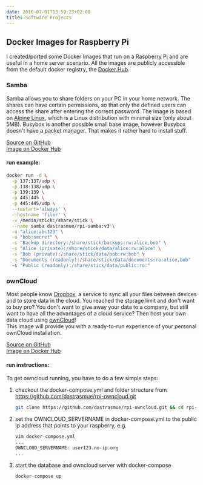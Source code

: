```yaml
---
date: 2016-07-01T13:59:23+02:00
title: Software Projects
---
```


## Docker Images for Raspberry Pi

I created/ported some Docker Images that run on a Raspberry Pi and are useful in a home server scenario. All the images are publicly accessible from the default docker registry, the [Docker Hub](https://hub.docker.com/u/dastrasmue/).

### Samba
Samba allows you to share folders on your PC in your home network. The shares can have certain permissions, so that only the defined users can access the share after entering the correct password.
The image is based on [Alpine Linux](https://www.alpinelinux.org/), which is a Linux distribution with minimal size (only about 5MB). Busybox is another possible small base image, however Busybox doesn't have a packet manager. That makes it rather hard to install stuff.

[Source on GitHub](https://github.com/dastrasmue/rpi-samba)  
[Image on Docker Hub](https://hub.docker.com/r/dastrasmue/rpi-samba/)

#### run example:
```bash
docker run -d \
  -p 137:137/udp \
  -p 138:138/udp \
  -p 139:139 \
  -p 445:445 \
  -p 445:445/udp \
  --restart='always' \
  --hostname 'filer' \
  -v /media/stick:/share/stick \
  --name samba dastrasmue/rpi-samba:v3 \
  -u "alice:abc123" \
  -u "bob:secret" \
  -s "Backup directory:/share/stick/backups:rw:alice,bob" \
  -s "Alice (private):/share/stick/data/alice:rw:alice" \
  -s "Bob (private):/share/stick/data/bob:rw:bob" \
  -s "Documents (readonly):/share/stick/data/documents:ro:alice,bob"
  -s "Public (readonly):/share/stick/data/public:ro:"
```

### ownCloud
Most people know [Dropbox](https://www.dropbox.com/), a service to sync all your files between devices and to store data in the cloud. You reached the storage limit and don't want to buy pro? You don't want to give away your data to a company, but still want to have all the advantages of a cloud service? Then host your own data cloud using [ownCloud](https://owncloud.org)!  
This image will provide you with a ready-to-run experience of your personal ownCloud installation.

[Source on GitHub](https://github.com/dastrasmue/rpi-owncloud)  
[Image on Docker Hub](https://hub.docker.com/r/dastrasmue/rpi-owncloud/)

#### run instructions:
To get owncloud running, you have to do a few simple steps:

1. checkout the docker-compose.yml and folder structure from https://github.com/dastrasmue/rpi-owncloud.git  

    ```bash
    git clone https://github.com/dastrasmue/rpi-owncloud.git && cd rpi-owncloud
    ```
2. set the OWNCLOUD_SERVERNAME in docker-compose.yml to the public ip address that points to your raspberry, e.g.

    ```bash
    vim docker-compose.yml
    ...
    OWNCLOUD_SERVERNAME: user123.no-ip.org
    ...
    ```
3. start the database and owncloud server with docker-compose

    ```bash
    docker-compose up
    ```
